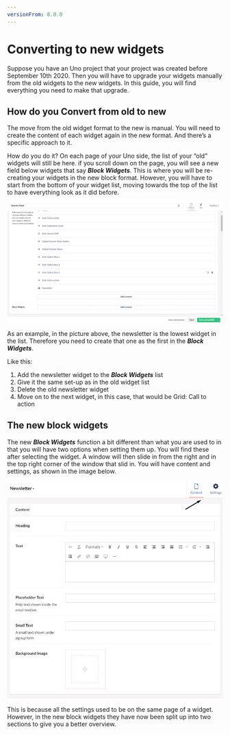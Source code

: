 ```yaml
---
versionFrom: 8.0.0
---
```


# Converting to new widgets

Suppose you have an Uno project that your project was created before September 10th 2020. Then you will have to upgrade your widgets manually from the old widgets to the new widgets.
In this guide, you will find everything you need to make that upgrade.

## How do you Convert from old to new

The move from the old widget format to the new is manual. You will need to create the content of each widget again in the new format. And there’s a specific approach to it.

How do you do it? On each page of your Uno side, the list of your “old” widgets will still be here. if you scroll down on the page, you will see a new field below widgets that say ***Block Widgets***. This is where you will be re-creating your widgets in the new block format. However, you will have to start from the bottom of your widget list, moving towards the top of the list to have everything look as it did before.

![How it looks in the backoffice](images/Nested-to-Block.png)

As an example, in the picture above, the newsletter is the lowest widget in the list. Therefore you need to create that one as the first in the ***Block Widgets***.

Like this:

1. Add the newsletter widget to the ***Block Widgets*** list
2. Give it the same set-up as in the old widget list
3. Delete the old newsletter widget 
4. Move on to the next widget, in this case, that would be Grid: Call to action

## The new block widgets

The new ***Block Widgets*** function a bit different than what you are used to in that you will have two options when setting them up. You will find these after selecting the widget. A window will then slide in from the right and in the top right corner of the window that slid in. You will have content and settings, as shown in the image below.

![settings image](images/Block-widgets.png)

This is because all the settings used to be on the same page of a widget. However, in the new block widgets they have now been split up into two sections to give you a better overview.
